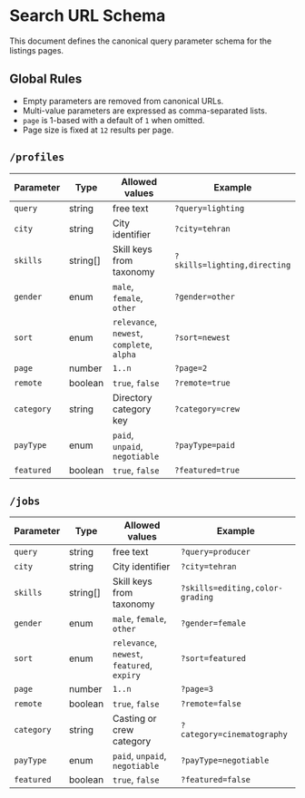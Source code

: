 # Search URL Schema

This document defines the canonical query parameter schema for the listings pages.

## Global Rules

- Empty parameters are removed from canonical URLs.
- Multi-value parameters are expressed as comma-separated lists.
- `page` is 1-based with a default of `1` when omitted.
- Page size is fixed at `12` results per page.

## `/profiles`

| Parameter | Type | Allowed values | Example |
| --- | --- | --- | --- |
| `query` | string | free text | `?query=lighting` |
| `city` | string | City identifier | `?city=tehran` |
| `skills` | string[] | Skill keys from taxonomy | `?skills=lighting,directing` |
| `gender` | enum | `male`, `female`, `other` | `?gender=other` |
| `sort` | enum | `relevance`, `newest`, `complete`, `alpha` | `?sort=newest` |
| `page` | number | `1..n` | `?page=2` |
| `remote` | boolean | `true`, `false` | `?remote=true` |
| `category` | string | Directory category key | `?category=crew` |
| `payType` | enum | `paid`, `unpaid`, `negotiable` | `?payType=paid` |
| `featured` | boolean | `true`, `false` | `?featured=true` |

## `/jobs`

| Parameter | Type | Allowed values | Example |
| --- | --- | --- | --- |
| `query` | string | free text | `?query=producer` |
| `city` | string | City identifier | `?city=tehran` |
| `skills` | string[] | Skill keys from taxonomy | `?skills=editing,color-grading` |
| `gender` | enum | `male`, `female`, `other` | `?gender=female` |
| `sort` | enum | `relevance`, `newest`, `featured`, `expiry` | `?sort=featured` |
| `page` | number | `1..n` | `?page=3` |
| `remote` | boolean | `true`, `false` | `?remote=false` |
| `category` | string | Casting or crew category | `?category=cinematography` |
| `payType` | enum | `paid`, `unpaid`, `negotiable` | `?payType=negotiable` |
| `featured` | boolean | `true`, `false` | `?featured=false` |
